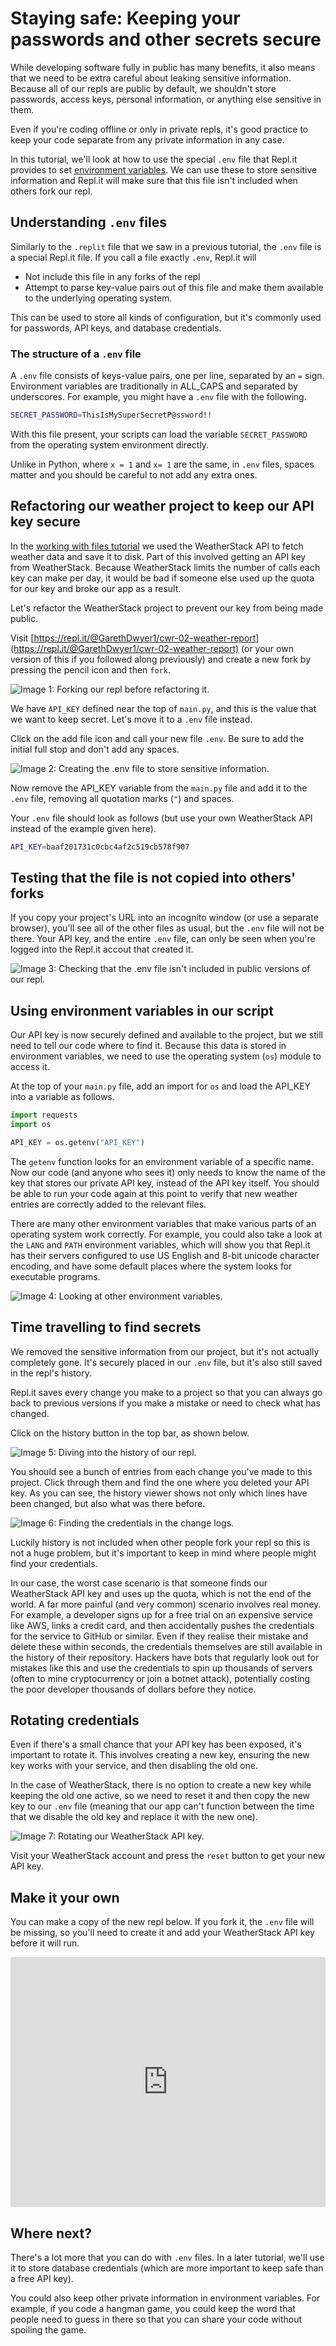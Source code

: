 # Staying safe: Keeping your passwords and other secrets secure

While developing software fully in public has many benefits, it also means that we need to be extra careful about leaking sensitive information. Because all of our repls are public by default, we shouldn't store passwords, access keys, personal information, or anything else sensitive in them.

Even if you're coding offline or only in private repls, it's good practice to keep your code separate from any private information in any case.

In this tutorial, we'll look at how to use the special `.env` file that Repl.it provides to set [environment variables](https://en.wikipedia.org/wiki/Environment_variable). We can use these to store sensitive information and Repl.it will make sure that this file isn't included when others fork our repl.

## Understanding `.env` files

Similarly to the `.replit` file that we saw in a previous tutorial, the `.env` file is a special Repl.it file. If you call a file exactly `.env`, Repl.it will

* Not include this file in any forks of the repl
* Attempt to parse key-value pairs out of this file and make them available to the underlying operating system.

This can be used to store all kinds of configuration, but it's commonly used for passwords, API keys, and database credentials.

### The structure of a `.env` file

A `.env` file consists of keys-value pairs, one per line, separated by an `=` sign. Environment variables are traditionally in ALL_CAPS and separated by underscores. For example, you might have a `.env` file with the following.

```bash
SECRET_PASSWORD=ThisIsMySuperSecretP@ssword!!
```
With this file present, your scripts can load the variable `SECRET_PASSWORD` from the operating system environment directly.

Unlike in Python, where `x = 1` and `x= 1` are the same, in `.env` files, spaces matter and you should be careful to not add any extra ones.

## Refactoring our weather project to keep our API key secure

In the [working with files tutorial](http://www.codewithrepl.it/02-managing-files-using-repl-it.html) we used the WeatherStack API to fetch weather data and save it to disk. Part of this involved getting an API key from WeatherStack. Because WeatherStack limits the number of calls each key can make per day, it would be bad if someone else used up the quota for our key and broke our app as a result.

Let's refactor the WeatherStack project to prevent our key from being made public.

Visit [https://repl.it/@GarethDwyer1/cwr-02-weather-report](https://repl.it/@GarethDwyer1/cwr-02-weather-report) (or your own version of this if you followed along previously) and create a new fork by pressing the pencil icon and then `fork`. 

![**Image 1:** *Forking our repl before refactoring it.*](https://www.codewithrepl.it/img/08-forking-repl.png)

We have `API_KEY` defined near the top of `main.py`, and this is the value that we want to keep secret. Let's move it to a `.env` file instead.

Click on the add file icon and call your new file `.env`. Be sure to add the initial full stop and don't add any spaces.

![**Image 2:** *Creating the `.env` file to store sensitive information.*](https://www.codewithrepl.it/img/08-adding-env.png)

Now remove the API_KEY variable from the `main.py` file and add it to the `.env` file, removing all quotation marks (`"`) and spaces.

Your `.env` file should look as follows (but use your own WeatherStack API instead of the example given here).

```bash
API_KEY=baaf201731c0cbc4af2c519cb578f907
```

## Testing that the file is not copied into others' forks

If you copy your project's URL into an incognito window (or use a separate browser), you'll see all of the other files as usual, but the `.env` file will not be there. Your API key, and the entire `.env` file, can only be seen when you're logged into the Repl.it accout that created it.

![**Image 3:** *Checking that the `.env` file isn't included in public versions of our repl.*](https://www.codewithrepl.it/img/08-no-env.png)

## Using environment variables in our script

Our API key is now securely defined and available to the project, but we still need to tell our code where to find it. Because this data is stored in environment variables, we need to use the operating system (`os`) module to access it.

At the top of your `main.py` file, add an import for `os` and load the API_KEY into a variable as follows.

```python
import requests
import os

API_KEY = os.getenv("API_KEY")
```

The `getenv` function looks for an environment variable of a specific name. Now our code (and anyone who sees it) only needs to know the name of the key that stores our private API key, instead of the API key itself. You should be able to run your code again at this point to verify that new weather entries are correctly added to the relevant files.

There are many other environment variables that make various parts of an operating system work correctly. For example, you could also take a look at the `LANG` and `PATH` environment variables, which will show you that Repl.it has their servers configured to use US English and 8-bit unicode character encoding, and have some default places where the system looks for executable programs.

![**Image 4:** *Looking at other environment variables.*](https://www.codewithrepl.it/img/08-env-lang-path.png)

## Time travelling to find secrets

We removed the sensitive information from our project, but it's not actually completely gone. It's securely placed in our `.env` file, but it's also still saved in the repl's history.

Repl.it saves every change you make to a project so that you can always go back to previous versions if you make a mistake or need to check what has changed.

Click on the history button in the top bar, as shown below.

![**Image 5:** *Diving into the history of our repl.*](https://www.codewithrepl.it/img/08-history-button.png)

You should see a bunch of entries from each change you've made to this project. Click through them and find the one where you deleted your API key. As you can see, the history viewer shows not only which lines have been changed, but also what was there before.

![**Image 6:** *Finding the credentials in the change logs.*](https://www.codewithrepl.it/img/08-viewing-key-history.png)

Luckily history is not included when other people fork your repl so this is not a huge problem, but it's important to keep in mind where people might find your credentials.

In our case, the worst case scenario is that someone finds our WeatherStack API key and uses up the quota, which is not the end of the world. A far more painful (and very common) scenario involves real money. For example, a developer signs up for a free trial on an expensive service like AWS, links a credit card, and then accidentally pushes the credentials for the service to GitHub or similar. Even if they realise their mistake and delete these within seconds, the credentials themselves are still available in the history of their repository. Hackers have bots that regularly look out for mistakes like this and use the credentials to spin up thousands of servers (often to mine cryptocurrency or join a botnet attack), potentially costing the poor developer thousands of dollars before they notice.

## Rotating credentials

Even if there's a small chance that your API key has been exposed, it's important to rotate it. This involves creating a new key, ensuring the new key works with your service, and then disabling the old one.

In the case of WeatherStack, there is no option to create a new key while keeping the old one active, so we need to reset it and then copy the new key to our `.env` file (meaning that our app can't function between the time that we disable the old key and replace it with the new one).

![**Image 7:** *Rotating our WeatherStack API key.*](https://www.codewithrepl.it/img/08-rotating-key.png)

Visit your WeatherStack account and press the `reset` button to get your new API key.

## Make it your own

You can make a copy of the new repl below. If you fork it, the `.env` file will be missing, so you'll need to create it and add your WeatherStack API key before it will run.

<iframe height="400px" width="100%" src="https://repl.it/@GarethDwyer1/cwr-08-secrets-env?lite=true" scrolling="no" frameborder="no" allowtransparency="true" allowfullscreen="true" sandbox="allow-forms allow-pointer-lock allow-popups allow-same-origin allow-scripts allow-modals"></iframe>

## Where next?

There's a lot more that you can do with `.env` files. In a later tutorial, we'll use it to store database credentials (which are more important to keep safe than a free API key).

You could also keep other private information in environment variables. For example, if you code a hangman game, you could keep the word that people need to guess in there so that you can share your code without spoiling the game.
